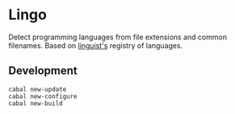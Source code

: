 # Lingo

Detect programming languages from file extensions and common filenames. Based on [linguist's](https://github.com/github/linguist) registry of languages.

## Development

```
cabal new-update
cabal new-configure
cabal new-build
```
